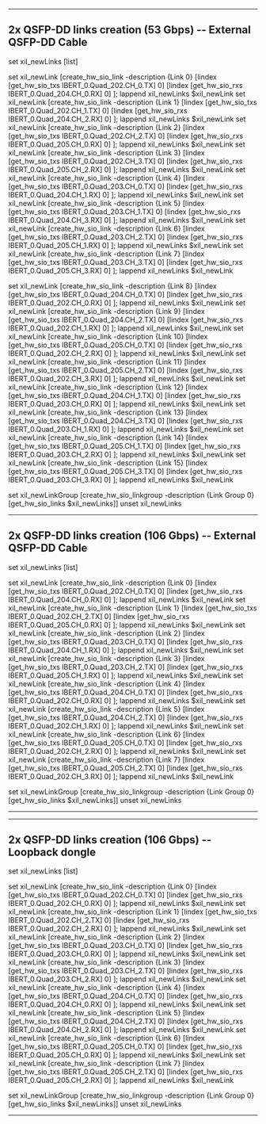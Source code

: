 ------------------------------------------------------------------------------
2x QSFP-DD links creation  (53 Gbps) -- External QSFP-DD Cable
------------------------------------------------------------------------------

set xil_newLinks [list]

set xil_newLink [create_hw_sio_link -description {Link 0}  [lindex [get_hw_sio_txs IBERT_0.Quad_202.CH_0.TX] 0] [lindex  [get_hw_sio_rxs IBERT_0.Quad_204.CH_0.RX] 0] ]; lappend xil_newLinks $xil_newLink
set xil_newLink [create_hw_sio_link -description {Link 1}  [lindex [get_hw_sio_txs IBERT_0.Quad_202.CH_1.TX] 0] [lindex  [get_hw_sio_rxs IBERT_0.Quad_204.CH_2.RX] 0] ]; lappend xil_newLinks $xil_newLink
set xil_newLink [create_hw_sio_link -description {Link 2}  [lindex [get_hw_sio_txs IBERT_0.Quad_202.CH_2.TX] 0] [lindex  [get_hw_sio_rxs IBERT_0.Quad_205.CH_0.RX] 0] ]; lappend xil_newLinks $xil_newLink
set xil_newLink [create_hw_sio_link -description {Link 3}  [lindex [get_hw_sio_txs IBERT_0.Quad_202.CH_3.TX] 0] [lindex  [get_hw_sio_rxs IBERT_0.Quad_205.CH_2.RX] 0] ]; lappend xil_newLinks $xil_newLink
set xil_newLink [create_hw_sio_link -description {Link 4}  [lindex [get_hw_sio_txs IBERT_0.Quad_203.CH_0.TX] 0] [lindex  [get_hw_sio_rxs IBERT_0.Quad_204.CH_1.RX] 0] ]; lappend xil_newLinks $xil_newLink
set xil_newLink [create_hw_sio_link -description {Link 5}  [lindex [get_hw_sio_txs IBERT_0.Quad_203.CH_1.TX] 0] [lindex  [get_hw_sio_rxs IBERT_0.Quad_204.CH_3.RX] 0] ]; lappend xil_newLinks $xil_newLink
set xil_newLink [create_hw_sio_link -description {Link 6}  [lindex [get_hw_sio_txs IBERT_0.Quad_203.CH_2.TX] 0] [lindex  [get_hw_sio_rxs IBERT_0.Quad_205.CH_1.RX] 0] ]; lappend xil_newLinks $xil_newLink
set xil_newLink [create_hw_sio_link -description {Link 7}  [lindex [get_hw_sio_txs IBERT_0.Quad_203.CH_3.TX] 0] [lindex  [get_hw_sio_rxs IBERT_0.Quad_205.CH_3.RX] 0] ]; lappend xil_newLinks $xil_newLink

set xil_newLink [create_hw_sio_link -description {Link 8}  [lindex [get_hw_sio_txs IBERT_0.Quad_204.CH_0.TX] 0] [lindex  [get_hw_sio_rxs IBERT_0.Quad_202.CH_0.RX] 0] ]; lappend xil_newLinks $xil_newLink
set xil_newLink [create_hw_sio_link -description {Link 9}  [lindex [get_hw_sio_txs IBERT_0.Quad_204.CH_2.TX] 0] [lindex  [get_hw_sio_rxs IBERT_0.Quad_202.CH_1.RX] 0] ]; lappend xil_newLinks $xil_newLink
set xil_newLink [create_hw_sio_link -description {Link 10} [lindex [get_hw_sio_txs IBERT_0.Quad_205.CH_0.TX] 0] [lindex  [get_hw_sio_rxs IBERT_0.Quad_202.CH_2.RX] 0] ]; lappend xil_newLinks $xil_newLink
set xil_newLink [create_hw_sio_link -description {Link 11} [lindex [get_hw_sio_txs IBERT_0.Quad_205.CH_2.TX] 0] [lindex  [get_hw_sio_rxs IBERT_0.Quad_202.CH_3.RX] 0] ]; lappend xil_newLinks $xil_newLink
set xil_newLink [create_hw_sio_link -description {Link 12} [lindex [get_hw_sio_txs IBERT_0.Quad_204.CH_1.TX] 0] [lindex  [get_hw_sio_rxs IBERT_0.Quad_203.CH_0.RX] 0] ]; lappend xil_newLinks $xil_newLink
set xil_newLink [create_hw_sio_link -description {Link 13} [lindex [get_hw_sio_txs IBERT_0.Quad_204.CH_3.TX] 0] [lindex  [get_hw_sio_rxs IBERT_0.Quad_203.CH_1.RX] 0] ]; lappend xil_newLinks $xil_newLink
set xil_newLink [create_hw_sio_link -description {Link 14} [lindex [get_hw_sio_txs IBERT_0.Quad_205.CH_1.TX] 0] [lindex  [get_hw_sio_rxs IBERT_0.Quad_203.CH_2.RX] 0] ]; lappend xil_newLinks $xil_newLink
set xil_newLink [create_hw_sio_link -description {Link 15} [lindex [get_hw_sio_txs IBERT_0.Quad_205.CH_3.TX] 0] [lindex  [get_hw_sio_rxs IBERT_0.Quad_203.CH_3.RX] 0] ]; lappend xil_newLinks $xil_newLink

set xil_newLinkGroup [create_hw_sio_linkgroup -description {Link Group 0} [get_hw_sio_links $xil_newLinks]]
unset xil_newLinks



------------------------------------------------------------------------------
2x QSFP-DD links creation  (106 Gbps) -- External QSFP-DD Cable
------------------------------------------------------------------------------

set xil_newLinks [list]

set xil_newLink [create_hw_sio_link -description {Link 0}  [lindex [get_hw_sio_txs IBERT_0.Quad_202.CH_0.TX] 0] [lindex  [get_hw_sio_rxs IBERT_0.Quad_204.CH_0.RX] 0] ]; lappend xil_newLinks $xil_newLink
set xil_newLink [create_hw_sio_link -description {Link 1}  [lindex [get_hw_sio_txs IBERT_0.Quad_202.CH_2.TX] 0] [lindex  [get_hw_sio_rxs IBERT_0.Quad_205.CH_0.RX] 0] ]; lappend xil_newLinks $xil_newLink
set xil_newLink [create_hw_sio_link -description {Link 2}  [lindex [get_hw_sio_txs IBERT_0.Quad_203.CH_0.TX] 0] [lindex  [get_hw_sio_rxs IBERT_0.Quad_204.CH_1.RX] 0] ]; lappend xil_newLinks $xil_newLink
set xil_newLink [create_hw_sio_link -description {Link 3}  [lindex [get_hw_sio_txs IBERT_0.Quad_203.CH_2.TX] 0] [lindex  [get_hw_sio_rxs IBERT_0.Quad_205.CH_1.RX] 0] ]; lappend xil_newLinks $xil_newLink
set xil_newLink [create_hw_sio_link -description {Link 4}  [lindex [get_hw_sio_txs IBERT_0.Quad_204.CH_0.TX] 0] [lindex  [get_hw_sio_rxs IBERT_0.Quad_202.CH_0.RX] 0] ]; lappend xil_newLinks $xil_newLink
set xil_newLink [create_hw_sio_link -description {Link 5}  [lindex [get_hw_sio_txs IBERT_0.Quad_204.CH_2.TX] 0] [lindex  [get_hw_sio_rxs IBERT_0.Quad_202.CH_1.RX] 0] ]; lappend xil_newLinks $xil_newLink
set xil_newLink [create_hw_sio_link -description {Link 6}  [lindex [get_hw_sio_txs IBERT_0.Quad_205.CH_0.TX] 0] [lindex  [get_hw_sio_rxs IBERT_0.Quad_202.CH_2.RX] 0] ]; lappend xil_newLinks $xil_newLink
set xil_newLink [create_hw_sio_link -description {Link 7}  [lindex [get_hw_sio_txs IBERT_0.Quad_205.CH_2.TX] 0] [lindex  [get_hw_sio_rxs IBERT_0.Quad_202.CH_3.RX] 0] ]; lappend xil_newLinks $xil_newLink


set xil_newLinkGroup [create_hw_sio_linkgroup -description {Link Group 0} [get_hw_sio_links $xil_newLinks]]
unset xil_newLinks

------------------------------------------------------------------------------



------------------------------------------------------------------------------
2x QSFP-DD links creation  (106 Gbps) -- Loopback dongle
------------------------------------------------------------------------------

set xil_newLinks [list]

set xil_newLink [create_hw_sio_link -description {Link 0}  [lindex [get_hw_sio_txs IBERT_0.Quad_202.CH_0.TX] 0] [lindex  [get_hw_sio_rxs IBERT_0.Quad_202.CH_0.RX] 0] ]; lappend xil_newLinks $xil_newLink
set xil_newLink [create_hw_sio_link -description {Link 1}  [lindex [get_hw_sio_txs IBERT_0.Quad_202.CH_2.TX] 0] [lindex  [get_hw_sio_rxs IBERT_0.Quad_202.CH_2.RX] 0] ]; lappend xil_newLinks $xil_newLink
set xil_newLink [create_hw_sio_link -description {Link 2}  [lindex [get_hw_sio_txs IBERT_0.Quad_203.CH_0.TX] 0] [lindex  [get_hw_sio_rxs IBERT_0.Quad_203.CH_0.RX] 0] ]; lappend xil_newLinks $xil_newLink
set xil_newLink [create_hw_sio_link -description {Link 3}  [lindex [get_hw_sio_txs IBERT_0.Quad_203.CH_2.TX] 0] [lindex  [get_hw_sio_rxs IBERT_0.Quad_203.CH_2.RX] 0] ]; lappend xil_newLinks $xil_newLink
set xil_newLink [create_hw_sio_link -description {Link 4}  [lindex [get_hw_sio_txs IBERT_0.Quad_204.CH_0.TX] 0] [lindex  [get_hw_sio_rxs IBERT_0.Quad_204.CH_0.RX] 0] ]; lappend xil_newLinks $xil_newLink
set xil_newLink [create_hw_sio_link -description {Link 5}  [lindex [get_hw_sio_txs IBERT_0.Quad_204.CH_2.TX] 0] [lindex  [get_hw_sio_rxs IBERT_0.Quad_204.CH_2.RX] 0] ]; lappend xil_newLinks $xil_newLink
set xil_newLink [create_hw_sio_link -description {Link 6}  [lindex [get_hw_sio_txs IBERT_0.Quad_205.CH_0.TX] 0] [lindex  [get_hw_sio_rxs IBERT_0.Quad_205.CH_0.RX] 0] ]; lappend xil_newLinks $xil_newLink
set xil_newLink [create_hw_sio_link -description {Link 7}  [lindex [get_hw_sio_txs IBERT_0.Quad_205.CH_2.TX] 0] [lindex  [get_hw_sio_rxs IBERT_0.Quad_205.CH_2.RX] 0] ]; lappend xil_newLinks $xil_newLink


set xil_newLinkGroup [create_hw_sio_linkgroup -description {Link Group 0} [get_hw_sio_links $xil_newLinks]]
unset xil_newLinks

------------------------------------------------------------------------------
